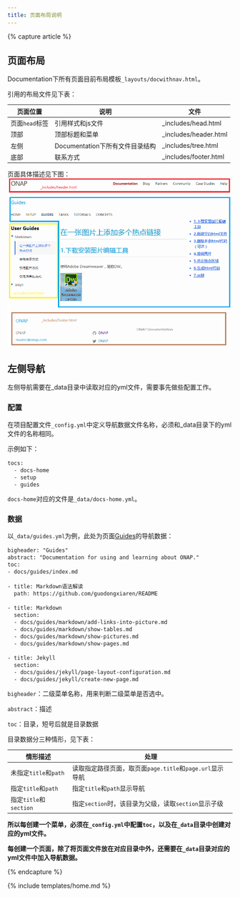 ```yaml
---
title: 页面布局说明
---
```


{% capture article %}

## 页面布局

Documentation下所有页面目前布局模板`_layouts/docwithnav.html`。

引用的布局文件见下表：

|页面位置    |说明    |文件  |
|----|------|----|
|页面`head`标签    |引用样式和js文件     |_includes/head.html   |
|顶部    |顶部标题和菜单    |_includes/header.html   |
|左侧    |Documentation下所有文件目录结构   |_includes/tree.html   |
|底部    |联系方式   |_includes/footer.html   |

页面具体描述见下图：
![页面布局描述](/images/docs/guides/jekyll/page-layout.png )

## 左侧导航

左侧导航需要在_data目录中读取对应的yml文件，需要事先做些配置工作。

### 配置

在项目配置文件`_config.yml`中定义导航数据文件名称，必须和_data目录下的yml文件的名称相同。

示例如下：

	tocs:
	  - docs-home
	  - setup
	  - guides

`docs-home`对应的文件是`_data/docs-home.yml`。

### 数据

以`_data/guides.yml`为例，此处为页面[Guides](/docs/guides/)的导航数据：

	bigheader: "Guides"
	abstract: "Documentation for using and learning about ONAP."
	toc:
	- docs/guides/index.md
	
	- title: Markdown语法解读
	  path: https://github.com/guodongxiaren/README

	- title: Markdown
	  section:
	  - docs/guides/markdown/add-links-into-picture.md
	  - docs/guides/markdown/show-tables.md
	  - docs/guides/markdown/show-pictures.md
	  - docs/guides/markdown/show-pages.md

	- title: Jekyll
	  section:
	  - docs/guides/jekyll/page-layout-configuration.md
	  - docs/guides/jekyll/create-new-page.md

`bigheader`：二级菜单名称，用来判断二级菜单是否选中。

`abstract`：描述

`toc`：目录，短号后就是目录数据

目录数据分三种情形，见下表：

|情形描述   |处理  |
|----|------|
|未指定`title`和`path`   |读取指定路径页面，取页面`page.title`和`page.url`显示导航   |
|指定`title`和`path`   |指定`title`和`path`显示导航   |
|指定`title`和`section`   |指定`section`时，该目录为父级，读取`section`显示子级   |

**所以每创建一个菜单，必须在`_config.yml`中配置`toc`，以及在`_data`目录中创建对应的yml文件。**

**每创建一个页面，除了将页面文件放在对应目录中外，还需要在`_data`目录对应的yml文件中加入导航数据。**

{% endcapture %}

{% include templates/home.md %}
